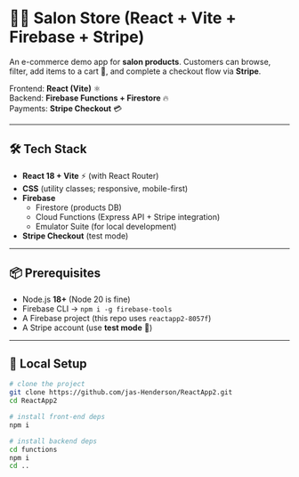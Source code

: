 # 💇‍♀️ Salon Store (React + Vite + Firebase + Stripe)

An e-commerce demo app for **salon products**. Customers can browse, filter, add items to a cart 🛒, and complete a checkout flow via **Stripe**.  

Frontend: **React (Vite)** ⚛️  
Backend: **Firebase Functions + Firestore** 🔥  
Payments: **Stripe Checkout** 💳  

---

## 🛠️ Tech Stack

- **React 18 + Vite** ⚡ (with React Router)
- **CSS** (utility classes; responsive, mobile-first)
- **Firebase**  
  - Firestore (products DB)  
  - Cloud Functions (Express API + Stripe integration)  
  - Emulator Suite (for local development)  
- **Stripe Checkout** (test mode)  

---

## 📦 Prerequisites

- Node.js **18+** (Node 20 is fine)  
- Firebase CLI → `npm i -g firebase-tools`  
- A Firebase project (this repo uses `reactapp2-8057f`)  
- A Stripe account (use **test mode** 🧪)  

---

## 🚀 Local Setup

```bash
# clone the project
git clone https://github.com/jas-Henderson/ReactApp2.git
cd ReactApp2

# install front-end deps
npm i

# install backend deps
cd functions
npm i
cd ..
